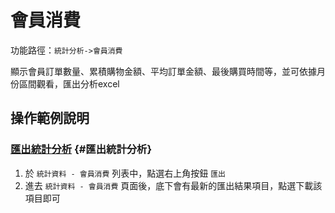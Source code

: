 # 會員消費

功能路徑：`統計分析->會員消費`

顯示會員訂單數量、累積購物金額、平均訂單金額、最後購買時間等，並可依據月份區間觀看，匯出分析excel

## 操作範例說明

### [匯出統計分析](/guide/statistic-member-order#匯出統計分析) {#匯出統計分析}

1. 於 `統計資料 - 會員消費` 列表中，點選右上角按鈕 `匯出` 
2. 進去 `統計資料 - 會員消費` 頁面後，底下會有最新的匯出結果項目，點選下載該項目即可
